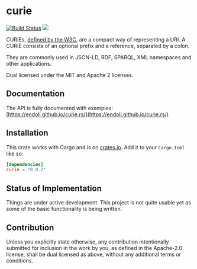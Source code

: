 # curie

[![Build Status](https://travis-ci.org/endoli/curie.rs.svg?branch=master)](https://travis-ci.org/endoli/curie.rs)
[![](http://meritbadge.herokuapp.com/curie)](https://crates.io/crates/curie)

CURIEs, [defined by the W3C](https://www.w3.org/TR/curie/), are a compact
way of representing a URI.  A CURIE consists of an optional prefix and a
reference, separated by a colon.

They are commonly used in JSON-LD, RDF, SPARQL, XML namespaces and other
applications.

Dual licensed under the MIT and Apache 2 licenses.

## Documentation

The API is fully documented with examples:
[https://endoli.github.io/curie.rs/](https://endoli.github.io/curie.rs/)

## Installation

This crate works with Cargo and is on
[crates.io](https://crates.io/crates/curie).
Add it to your `Cargo.toml` like so:

```toml
[dependencies]
curie = "0.0.2"
```

## Status of Implementation

Things are under active development. This project is not quite
usable yet as some of the basic functionality is being written.

## Contribution

Unless you explicitly state otherwise, any contribution
intentionally submitted for inclusion in the work by you,
as defined in the Apache-2.0 license, shall be dual licensed
as above, without any additional terms or conditions.
